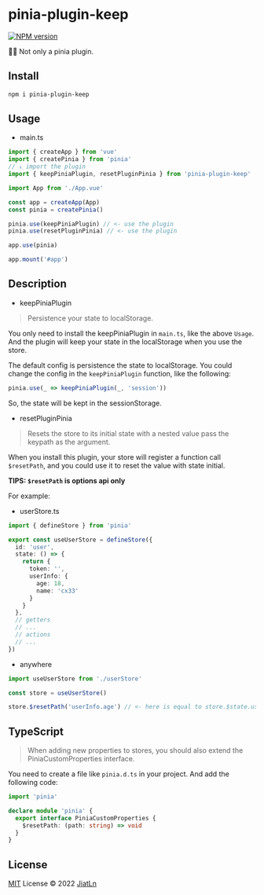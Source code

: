 # pinia-plugin-keep

[![NPM version](https://img.shields.io/npm/v/pinia-plugin-keep?color=a1b858&label=)](https://www.npmjs.com/package/pinia-plugin-keep)

🍍🍍 Not only a pinia plugin.

## Install

```bash
npm i pinia-plugin-keep
```
## Usage

- main.ts

```typescript
import { createApp } from 'vue'
import { createPinia } from 'pinia'
// ↓ import the plugin
import { keepPiniaPlugin, resetPluginPinia } from 'pinia-plugin-keep' 

import App from './App.vue'

const app = createApp(App)
const pinia = createPinia()

pinia.use(keepPiniaPlugin) // <- use the plugin
pinia.use(resetPluginPinia) // <- use the plugin

app.use(pinia)

app.mount('#app')
```

## Description

- keepPiniaPlugin

> Persistence your state to localStorage.

You only need to install the keepPiniaPlugin in `main.ts`, like the  above `Usage`. And the plugin will keep your state in the localStorage when you use the store.

The default config is persistence the state to localStorage. You could change the config in the `keepPiniaPlugin` function, like the following:

```typescript
pinia.use(_ => keepPiniaPlugin(_, 'session'))
```

So, the state will be kept in the sessionStorage.

- resetPluginPinia

> Resets the store to its initial state with a nested value pass the keypath as the argument.

When you install this plugin, your store will register a function call `$resetPath`, and you could use it to reset the value with state initial.

**TIPS: `$resetPath` is options api only**

For example:

- userStore.ts

```ts
import { defineStore } from 'pinia'

export const useUserStore = defineStore({
  id: 'user',
  state: () => {
    return {
      token: '',
      userInfo: {
        age: 18,
        name: 'cx33'
      }
    }
  },
  // getters
  // ...
  // actions
  // ...
})
```
- anywhere
```ts
import useUserStore from './userStore'

const store = useUserStore()

store.$resetPath('userInfo.age') // <- here is equal to store.$state.userInfo.age = 18
```

## TypeScript

> When adding new properties to stores, you should also extend the PiniaCustomProperties interface. 

You need to create a file like `pinia.d.ts` in your project. And add the following code:

```ts
import 'pinia'

declare module 'pinia' {
  export interface PiniaCustomProperties {
    $resetPath: (path: string) => void
  }
}
```

## License

[MIT](./LICENSE) License © 2022 [JiatLn](https://github.com/jiatln)
